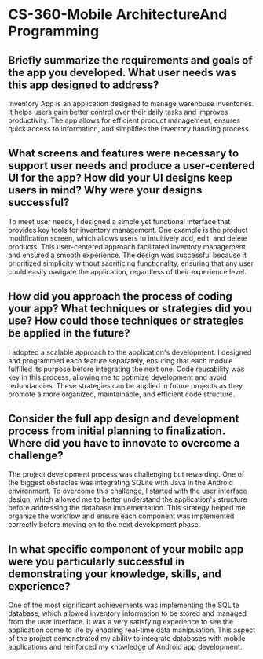 # CS-360-Mobile ArchitectureAnd Programming

## Briefly summarize the requirements and goals of the app you developed. What user needs was this app designed to address?
Inventory App is an application designed to manage warehouse inventories. It helps users gain better control over their daily tasks and improves productivity. The app allows for efficient product management, 
ensures quick access to information, and simplifies the inventory handling process.

## What screens and features were necessary to support user needs and produce a user-centered UI for the app? How did your UI designs keep users in mind? Why were your designs successful?
To meet user needs, I designed a simple yet functional interface that provides key tools for inventory management. One example is the product modification screen, which allows users to intuitively add, edit, 
and delete products. This user-centered approach facilitated inventory management and ensured a smooth experience. The design was successful because it prioritized simplicity without sacrificing functionality, 
ensuring that any user could easily navigate the application, regardless of their experience level.

## How did you approach the process of coding your app? What techniques or strategies did you use? How could those techniques or strategies be applied in the future?
I adopted a scalable approach to the application's development. I designed and programmed each feature separately, ensuring that each module fulfilled its purpose before integrating the next one. 
Code reusability was key in this process, allowing me to optimize development and avoid redundancies. These strategies can be applied in future projects as they promote a more organized, maintainable, and efficient code structure.

## Consider the full app design and development process from initial planning to finalization. Where did you have to innovate to overcome a challenge?
The project development process was challenging but rewarding. One of the biggest obstacles was integrating SQLite with Java in the Android environment. To overcome this challenge, 
I started with the user interface design, which allowed me to better understand the application's structure before addressing the database implementation. This strategy helped me organize the workflow and ensure each component was implemented correctly before moving on to the next development phase.

## In what specific component of your mobile app were you particularly successful in demonstrating your knowledge, skills, and experience?
One of the most significant achievements was implementing the SQLite database, which allowed inventory information to be stored and managed from the user interface. 
It was a very satisfying experience to see the application come to life by enabling real-time data manipulation. This aspect of the project demonstrated my ability to integrate databases with mobile applications and reinforced my 
knowledge of Android app development.
